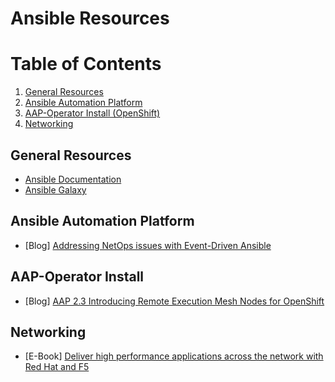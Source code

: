 # Ansible Resources

# Table of Contents
1. [General Resources](#general-resources)
2. [Ansible Automation Platform](#ansible-automation-platform )
3. [AAP-Operator Install (OpenShift)](#aap-operator-install)
4. [Networking](#networking)

## General Resources 
- [Ansible Documentation](https://docs.ansible.com/ansible/latest/index.html)
- [Ansible Galaxy](https://galaxy.ansible.com/)

## Ansible Automation Platform 
- [Blog] [Addressing NetOps issues with Event-Driven Ansible](https://www.ansible.com/blog/addressing-netops-issues-with-event-driven-ansible)

## AAP-Operator Install
- [Blog] [AAP 2.3 Introducing Remote Execution Mesh Nodes for OpenShift](https://www.ansible.com/blog/aap-2.3-introducing-remote-execution-mesh-nodes-for-openshift)

## Networking
- [E-Book] [Deliver high performance applications across the network with Red Hat and F5](https://www.redhat.com/en/engage/network-automation-everyone-20221208?sc_cid=7013a0000026HqEAAU&blaid=4015065)

